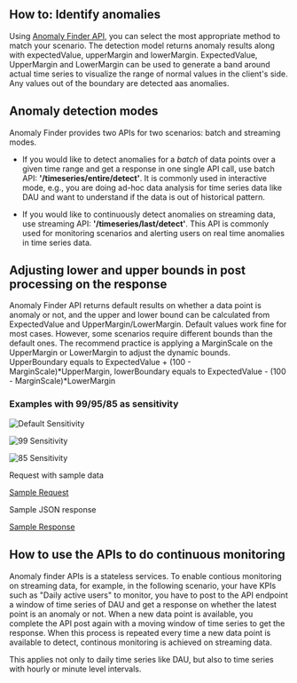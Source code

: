 
## How to: Identify anomalies

Using [Anomaly Finder API](https://westus2.dev.cognitive.microsoft.com/docs/services/AnomalyFinderV2/operations/post-timeseries-entire-detect), you can select the most appropriate method to match your scenario. The detection model returns anomaly results along with expectedValue, upperMargin and lowerMargin. ExpectedValue, UpperMargin and LowerMargin can be used to generate a band around actual time series to visualize the range of normal values in the client's side. Any values out of the boundary are detected aas anomalies. 

## Anomaly detection modes


Anomaly Finder provides two APIs for two scenarios: batch and streaming modes.
 
* If you would like to detect anomalies for a *batch* of data points over a given time range and get a response in one single API call, use batch API: **'/timeseries/entire/detect'**. It is commonly used in interactive mode, e.g., you are doing ad-hoc data analysis for time series data like DAU and want to understand if the data is out of historical pattern.

* If you would like to continuously detect anomalies on streaming data, use streaming API: **'/timeseries/last/detect'**. This API is commonly used for monitoring scenarios and alerting users on real time anomalies in time series data.


## Adjusting lower and upper bounds in post processing on the response

Anomaly Finder API returns default results on whether a data point is anomaly or not, and the upper and lower bound can be calculated from ExpectedValue and UpperMargin/LowerMargin. Default values work fine for most cases. However, some scenarios require different bounds than the default ones. The recommend practice is applying a MarginScale on the UpperMargin or LowerMargin to adjust the dynamic bounds. UpperBoundary equals to ExpectedValue + (100 - MarginScale)\*UpperMargin, lowerBoundary equals to ExpectedValue - (100 - MarginScale)\*LowerMargin

### Examples with 99/95/85 as sensitivity

![Default Sensitivity](./media/sensitivity_99.png)

![99 Sensitivity](./media/sensitivity_95.png)

![85 Sensitivity](./media/sensitivity_85.png)

Request with sample data

[Sample Request](./includes/request.md)

Sample JSON response

[Sample Response](./includes/response.md)

## How to use the APIs to do continuous monitoring 

Anomaly finder APIs is a stateless services. To enable contious monitoring on streaming data, for example, in the following scenario, your have KPIs such as "Daily active users" to monitor, you have to post to the API endpoint a window of time series of DAU and get a response on whether the latest point is an anomaly or not. When a new data point is available, you complete the API post again with a moving window of time series to get the response. When this process is repeated every time a new data point is available to detect, continous monitoring is achieved on streaming data.

This applies not only to daily time series like DAU, but also to time series with hourly or minute level intervals.
